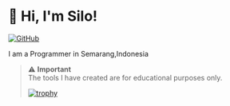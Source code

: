 # 👋 Hi, I'm Silo!

[![GitHub](https://img.shields.io/badge/GitHub-000000?style=for-the-badge&logo=github&logoColor=white)](https://github.com/SiloKusuma)

I am a Programmer in Semarang,Indonesia

> ⚠️ **Important**  
> The tools I have created are for educational purposes only.
>
> [![trophy](https://github-profile-trophy.vercel.app/?username=SiloKusuma&theme=dark)](https://github.com/ryo-ma/github-profile-trophy)
